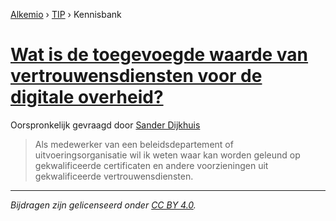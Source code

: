 [Alkemio](https://welcome.alkem.io/) › [TIP](https://alkem.io/tip/dashboard) › Kennisbank
# [Wat is de toegevoegde waarde van vertrouwensdiensten voor de digitale overheid?](https://alkem.io/tip/collaboration/watisdetoegevoegd-5977)
Oorspronkelijk gevraagd door [Sander Dijkhuis](https://alkem.io/user/sander-dijkhuis-3912)
>Als medewerker van een beleidsdepartement of uitvoeringsorganisatie wil ik weten waar kan worden geleund op gekwalificeerde certificaten en andere voorzieningen uit gekwalificeerde vertrouwensdiensten.
* * *
_Bijdragen zijn gelicenseerd onder [CC BY 4.0](https://creativecommons.org/licenses/by/4.0/deed.nl)._
